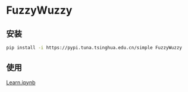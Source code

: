 # FuzzyWuzzy

## 安装

```bash
pip install -i https://pypi.tuna.tsinghua.edu.cn/simple FuzzyWuzzy
```

## 使用

[Learn.ipynb](Learn.ipynb)
